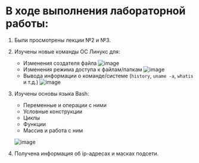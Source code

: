 # В ходе выполнения лабораторной работы:
1. Были просмотрены лекции №2 и №3.
2. Изучены новые команды ОС Линукс для:
   - Изменения создателя файла
  ![image](https://github.com/user-attachments/assets/c3c48d6c-d2b4-4468-a3df-e983b0a53de5)
   - Изменения режима доступа к файлам/папкам
   ![image](https://github.com/user-attachments/assets/83836b63-82dc-48ab-9398-845128434e78)
   - Вывода информации о команде/системе (```history```, ```uname -a```, ```whatis``` и т.д.)
   ![image](https://github.com/user-attachments/assets/1d2c4b3e-e02e-40eb-a76d-70ae17abf13c)
3. Изучены основы языка Bash:
   - Переменные и операции с ними
   - Условные конструкции
   - Циклы
   - Функции
   - Массив и работа с ним
   
   ![image](https://github.com/user-attachments/assets/b028ec41-6875-46af-bbbc-c5d56f524529)

4. Получена информация об ip-адресах и масках подсети.
